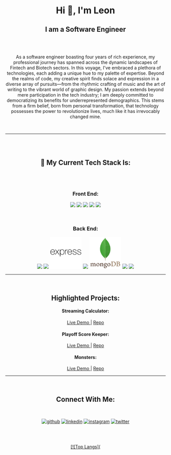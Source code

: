 <!-- Header and Description -->

<center><h1>Hi 👋, I'm Leon</h1></center>

<center><h2>I am a Software Engineer</h2></center>

<br>
<br>
<center><p>As a software engineer boasting four years of rich experience, my professional journey has spanned across the dynamic landscapes of Fintech and Biotech sectors. In this voyage, I've embraced a plethora of technologies, each adding a unique hue to my palette of expertise. Beyond the realms of code, my creative spirit finds solace and expression in a diverse array of pursuits—from the rhythmic crafting of music and the art of writing to the vibrant world of graphic design. My passion extends beyond mere participation in the tech industry; I am deeply committed to democratizing its benefits for underrepresented demographics. This stems from a firm belief, born from personal transformation, that technology possesses the power to revolutionize lives, much like it has irrevocably changed mine.</p></center>
<br>

---

<!-- Tools and Tech -->

<br>
<br>
<center> <h2>🚀 My Current Tech Stack Is:</h2></center>
<br>
<br>
<center><h3>Front End:</h3></center>
<p align="center">
  <a href="https://www.w3.org/html/" target="_blank"><img src="https://img.icons8.com/color/48/000000/html-5.png" width="100"/></a> 
  <a href="https://www.w3schools.com/css/" target="_blank"><img src="https://img.icons8.com/color/48/000000/css3.png" width="100"/></a> 
  <a href="https://www.javascript.com/" target="_blank"><img src="https://img.icons8.com/color/48/000000/javascript.png" width="100"/></a> 
  <a href="https://www.typescriptlang.org/" target="_blank"><img src="https://img.icons8.com/color/480w/typescript.png" width="100"/></a>
  <a href="https://reactjs.org/" target="_blank"> <img src="https://img.icons8.com/color/48/000000/react-native.png" width="100"/></a>
</p>
<br>
<center><h3>Back End:</h3></center>
<p align="center">
  <img src="https://img.icons8.com/color/48/000000/ruby-programming-language.png" width="100" style="display: inline;"/>
  <img src="https://img.icons8.com/color/48/000000/nodejs.png" width="100" style="display: inline;"/> 
  <img src="https://raw.githubusercontent.com/devicons/devicon/master/icons/express/express-original-wordmark.svg" alt="express" width="100" height="100" style="display: inline;"/>
  <img src="https://upload.wikimedia.org/wikipedia/commons/a/a8/NestJS.svg" width="100" style="display: inline;"/>
  <img src="https://raw.githubusercontent.com/devicons/devicon/master/icons/mongodb/mongodb-original-wordmark.svg" alt="mongodb" width="100" height="100" style="display: inline;"/> 
  <img src="https://img.icons8.com/color/48/000000/firebase.png" width="100" style="display: inline;"/>  
  <img src="https://img.icons8.com/color/48/000000/git.png" width="100" style="display: inline;"/>  
</p>

---  

<!-- Projects -->

<br>
<p>
<center><h2> Highlighted Projects:</h2></center>

<center><p><h4>Streaming Calculator:</h4><a href="https://leonnoirsr.github.io/Streaming-Calculator/"> Live Demo </a>  | <a href="https://github.com/Leonnoirsr/Streaming-Calculator"> Repo</a></center>

<center><p><h4>Playoff Score Keeper:</h4><a href="https://leonnoirsr.github.io/playoffs-score-keeper/"> Live Demo </a>  | <a href="https://github.com/Leonnoirsr/playoffs-score-keeper"> Repo </a></center>

<center><p><h4>Monsters:</h4><a href="https://leonnoirsr.github.io/monsters/"> Live Demo </a>  | <a href="https://github.com/Leonnoirsr/monsters"> Repo </a></center>
</p>


---

<!-- Connect & Misc -->

<br>

<center><h2> Connect With Me:</h2></center>
<br>
<p align="center">
<a href="https://github.com/leonnoirsr" 

[<img src='https://cdn.jsdelivr.net/npm/simple-icons@3.0.1/icons/github.svg' alt='github' height='40' width='100'>](https://github.com/leonnoirsr)  [<img src='https://cdn.jsdelivr.net/npm/simple-icons@3.0.1/icons/linkedin.svg' alt='linkedin' height='40' width='100'>](https://www.linkedin.com/in/leonnoirsr/)  [<img src='https://cdn.jsdelivr.net/npm/simple-icons@3.0.1/icons/instagram.svg' alt='instagram' height='40' width='100'>](https://www.instagram.com/leonnoirsr/)  [<img src='https://cdn.jsdelivr.net/npm/simple-icons@3.0.1/icons/twitter.svg' alt='twitter' height='40' width='100'>](https://twitter.com/leonnoirsr)  

<br> 
<br>

<p align="center">
<a href="https://github.com/anuraghazra/github-readme-stats" 

[![Top Langs](
